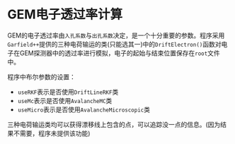 # GEM电子透过率计算

GEM的电子透过率由`入孔系数`与`出孔系数`决定，是一个十分重要的参数。程序采用`Garfield++`提供的三种电荷输运的类(只能选其一)中的`DriftElectron()`函数对电子在GEM探测器中的透过率进行模拟，电子的起始与结束位置保存在`root`文件中。


程序中布尔参数的设置：
- `useRKF`表示是否使用`DriftLineRKF`类
- `useMc`表示是否使用`AvalancheMC`类
- `useMicro`表示是否使用`AvalancheMicroscopic`类


三种电荷输运类均可以获得漂移线上包含的点，可以追踪没一点的信息。(因为结果不需要，程序未提供该功能)
